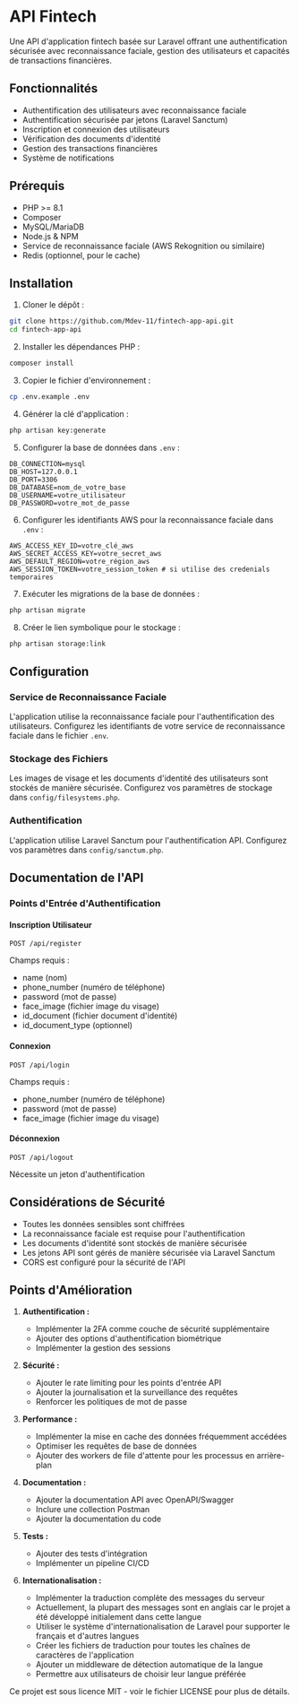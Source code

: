 # API Fintech

Une API d'application fintech basée sur Laravel offrant une authentification sécurisée avec reconnaissance faciale, gestion des utilisateurs et capacités de transactions financières.

## Fonctionnalités

- Authentification des utilisateurs avec reconnaissance faciale
- Authentification sécurisée par jetons (Laravel Sanctum)
- Inscription et connexion des utilisateurs
- Vérification des documents d'identité
- Gestion des transactions financières
- Système de notifications

## Prérequis

- PHP >= 8.1
- Composer
- MySQL/MariaDB
- Node.js & NPM
- Service de reconnaissance faciale (AWS Rekognition ou similaire)
- Redis (optionnel, pour le cache)

## Installation

1. Cloner le dépôt :
```bash
git clone https://github.com/Mdev-11/fintech-app-api.git
cd fintech-app-api
```

2. Installer les dépendances PHP :
```bash
composer install
```

3. Copier le fichier d'environnement :
```bash
cp .env.example .env
```

4. Générer la clé d'application :
```bash
php artisan key:generate
```

5. Configurer la base de données dans `.env` :
```
DB_CONNECTION=mysql
DB_HOST=127.0.0.1
DB_PORT=3306
DB_DATABASE=nom_de_votre_base
DB_USERNAME=votre_utilisateur
DB_PASSWORD=votre_mot_de_passe
```

6. Configurer les identifiants AWS pour la reconnaissance faciale dans `.env` :
```
AWS_ACCESS_KEY_ID=votre_clé_aws
AWS_SECRET_ACCESS_KEY=votre_secret_aws
AWS_DEFAULT_REGION=votre_région_aws
AWS_SESSION_TOKEN=votre_session_token # si utilise des credenials temporaires
```

7. Exécuter les migrations de la base de données :
```bash
php artisan migrate
```

8. Créer le lien symbolique pour le stockage :
```bash
php artisan storage:link
```

## Configuration

### Service de Reconnaissance Faciale
L'application utilise la reconnaissance faciale pour l'authentification des utilisateurs. Configurez les identifiants de votre service de reconnaissance faciale dans le fichier `.env`.

### Stockage des Fichiers
Les images de visage et les documents d'identité des utilisateurs sont stockés de manière sécurisée. Configurez vos paramètres de stockage dans `config/filesystems.php`.

### Authentification
L'application utilise Laravel Sanctum pour l'authentification API. Configurez vos paramètres dans `config/sanctum.php`.

## Documentation de l'API

### Points d'Entrée d'Authentification

#### Inscription Utilisateur
```
POST /api/register
```
Champs requis :
- name (nom)
- phone_number (numéro de téléphone)
- password (mot de passe)
- face_image (fichier image du visage)
- id_document (fichier document d'identité)
- id_document_type (optionnel)

#### Connexion
```
POST /api/login
```
Champs requis :
- phone_number (numéro de téléphone)
- password (mot de passe)
- face_image (fichier image du visage)

#### Déconnexion
```
POST /api/logout
```
Nécessite un jeton d'authentification

## Considérations de Sécurité

- Toutes les données sensibles sont chiffrées
- La reconnaissance faciale est requise pour l'authentification
- Les documents d'identité sont stockés de manière sécurisée
- Les jetons API sont gérés de manière sécurisée via Laravel Sanctum
- CORS est configuré pour la sécurité de l'API

## Points d'Amélioration

1. **Authentification :**
   - Implémenter la 2FA comme couche de sécurité supplémentaire
   - Ajouter des options d'authentification biométrique
   - Implémenter la gestion des sessions

2. **Sécurité :**
   - Ajouter le rate limiting pour les points d'entrée API
   - Ajouter la journalisation et la surveillance des requêtes
   - Renforcer les politiques de mot de passe

3. **Performance :**
   - Implémenter la mise en cache des données fréquemment accédées
   - Optimiser les requêtes de base de données
   - Ajouter des workers de file d'attente pour les processus en arrière-plan

4. **Documentation :**
   - Ajouter la documentation API avec OpenAPI/Swagger
   - Inclure une collection Postman
   - Ajouter la documentation du code

5. **Tests :**
   - Ajouter des tests d'intégration
   - Implémenter un pipeline CI/CD

6. **Internationalisation :**
   - Implémenter la traduction complète des messages du serveur
   - Actuellement, la plupart des messages sont en anglais car le projet a été développé initialement dans cette langue
   - Utiliser le système d'internationalisation de Laravel pour supporter le français et d'autres langues
   - Créer les fichiers de traduction pour toutes les chaînes de caractères de l'application
   - Ajouter un middleware de détection automatique de la langue
   - Permettre aux utilisateurs de choisir leur langue préférée

Ce projet est sous licence MIT - voir le fichier LICENSE pour plus de détails.
